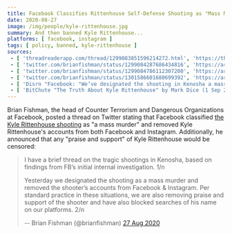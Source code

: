 ```yaml
---
title: Facebook Classifies Rittenhouse Self-Defense Shooting as "Mass Murder"
date: 2020-08-27
image: /img/people/kyle-rittenhouse.jpg
summary: And then banned Kyle Rittenhouse...
platforms: [ facebook, instagram ]
tags: [ policy, banned, kyle-rittenhouse ]
sources:
 - [ 'threadreaderapp.com/thread/1299083851596214272.html', 'https://threadreaderapp.com/thread/1299083851596214272.html' ]
 - [ 'twitter.com/brianfishman/status/1299084287686434816', 'https://archive.is/xcNKk' ]
 - [ 'twitter.com/brianfishman/status/1299084786112307200', 'https://archive.is/xj1nF' ]
 - [ 'twitter.com/brianfishman/status/1301586601680699392', 'https://archive.is/1D1VW' ]
 - [ 'Disrn "Facebook: "We’ve designated the shooting in Kenosha a mass murder and are removing posts in support" of Kyle Rittenhouse" by Laura Mize (3 Sep 2020)', 'https://disrn.com/news/facebook-weve-designated-the-shooting-in-kenosha-a-mass-murder-and-are-removing-posts-in-support-of-kyle-rittenhouse' ]
 - [ 'BitChute "The Truth About Kyle Rittenhouse" by Mark Dice (1 Sep 2020)', 'https://www.bitchute.com/video/0oQlnihfxhU/' ]
---
```


Brian Fishman, the head of Counter Terrorism and Dangerous Organizations at
Facebook, posted a thread on Twitter stating that Facebook classified [the Kyle
Rittenhouse shooting](/context/kyle-rittenhouse/) as "a mass murder" and
removed Kyle Rittenhouse's accounts from both Facebook and Instagram.
Additionally, he announced that any "praise and support" of Kyle Rittenhouse
would be censored:
> I have a brief thread on the tragic shootings in Kenosha, based on findings
> from FB’s initial internal investigation. 1/n
>
> Yesterday we designated the shooting as a mass murder and removed the
> shooter’s accounts from Facebook & Instagram. Per standard practice in these
> situations, we are also removing praise and support of the shooter and have
> also blocked searches of his name on our platforms. 2/n
>
> -- Brian Fishman (@brianfishman) [27 Aug 2020](https://archive.is/xcNKk)
